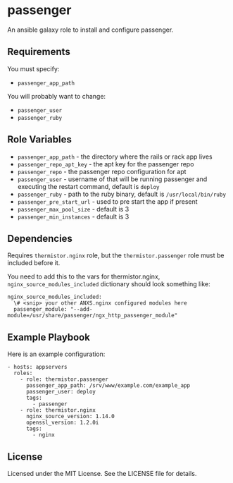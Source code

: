 # passenger

An ansible galaxy role to install and configure passenger.

## Requirements

You must specify:
* `passenger_app_path`

You will probably want to change:
* `passenger_user`
* `passenger_ruby`

## Role Variables

* `passenger_app_path` - the directory where the rails or rack app lives
* `passenger_repo_apt_key` - the apt key for the passenger repo
* `passenger_repo` - the passenger repo configuration for apt
* `passenger_user` - username of that will be running passenger and executing the restart command, default is `deploy`
* `passenger_ruby` - path to the ruby binary, default is `/usr/local/bin/ruby`
* `passenger_pre_start_url` - used to pre start the app if present
* `passenger_max_pool_size` - default is 3
* `passenger_min_instances` - default is 3


## Dependencies

Requires `thermistor.nginx` role, but the `thermistor.passenger` role must be included before it.

You need to add this to the vars for thermistor.nginx, `nginx_source_modules_included` dictionary should look something like:

    nginx_source_modules_included:
      \# <snip> your other ANXS.nginx configured modules here
      passenger_module: "--add-module=/usr/share/passenger/ngx_http_passenger_module"


## Example Playbook

Here is an example configuration:

    - hosts: appservers
      roles:
        - role: thermistor.passenger
          passenger_app_path: /srv/www/example.com/example_app
          passenger_user: deploy
          tags:
            - passenger
        - role: thermistor.nginx
          nginx_source_version: 1.14.0
          openssl_version: 1.2.0i
          tags:
            - nginx

## License

Licensed under the MIT License. See the LICENSE file for details.
